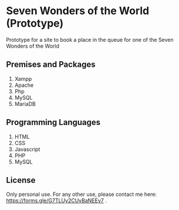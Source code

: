 # Seven Wonders of the World (Prototype)
Prototype for a site to book a place in the queue for one of the Seven Wonders of the World

## Premises and Packages
1. Xampp
2. Apache
3. Php
4. MySQL
5. MariaDB

## Programming Languages
1. HTML
2. CSS
3. Javascript
4. PHP
5. MySQL

## License
Only personal use. For any other use, please contact me here: https://forms.gle/G7TLUy2CUyBaNEEy7 .
